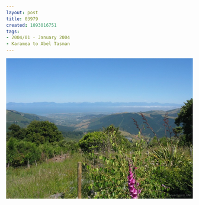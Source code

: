 ```yaml
---
layout: post
title: 03979
created: 1093016751
tags:
- 2004/01 - January 2004
- Karamea to Abel Tasman
---
```


<img src="/image/images/03979-1384.jpg"/>

